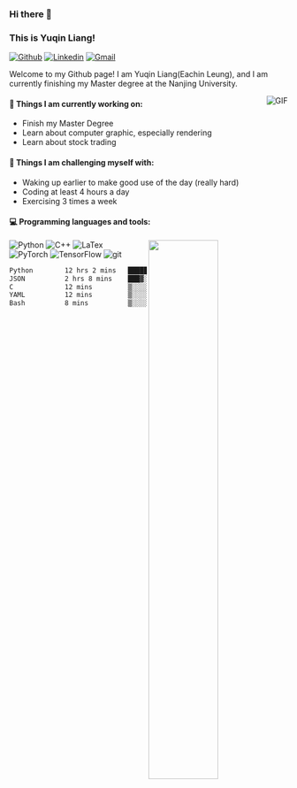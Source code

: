 ### Hi there 👋
### This is Yuqin Liang!

[![Github](https://img.shields.io/badge/-Github-000?style=flat&logo=Github&logoColor=white)](https://github.com/iYuqinL)
[![Linkedin](https://img.shields.io/badge/-LinkedIn-blue?style=flat&logo=Linkedin&logoColor=white)](https://www.linkedin.com/in/iYuqinL/)
[![Gmail](https://img.shields.io/badge/-Gmail-c14438?style=flat&logo=Gmail&logoColor=white)](mailto:YuqinLiangX@gmail.com)

Welcome to my Github page! I am Yuqin Liang(Eachin Leung), and I am currently finishing my Master degree at the Nanjing University.

 <img align="right" alt="GIF" src="https://media.giphy.com/media/MC6eSuC3yypCU/giphy.gif" />

#### 🌱 Things I am currently working on: 
- Finish my Master Degree  
- Learn about computer graphic, especially rendering
- Learn about stock trading

#### :muscle: Things I am challenging myself with:
- Waking up earlier to make good use of the day (really hard)
- Coding at least 4 hours a day
- Exercising 3 times a week

#### :computer: Programming languages and tools: 
<p>
	<img width="50%" align="right" src="https://github-readme-stats.vercel.app/api?username=iYuqinL&show_icons=true&hide_border=true" />
</p>

![Python](https://img.shields.io/badge/-Python-000000?style=flat&logo=python)
![C++](https://img.shields.io/badge/-C++-000000?style=flat&logo=c%2B%2B)
![LaTex](https://img.shields.io/badge/-LaTex-000000?style=flat&logo=latex)
<br>
![PyTorch](https://img.shields.io/badge/-PyTorch-000000?style=flat&logo=pytorch)
![TensorFlow](https://img.shields.io/badge/-TensorFlow-000000?style=flat&logo=tensorflow)
![git](https://img.shields.io/badge/-Git-000000?style=flat&logo=git)

<!--START_SECTION:waka-->

```txt
Python        12 hrs 2 mins   ████████████████████▒░░░░   80.84 %
JSON          2 hrs 8 mins    ███▓░░░░░░░░░░░░░░░░░░░░░   14.41 %
C             12 mins         ▒░░░░░░░░░░░░░░░░░░░░░░░░   01.44 %
YAML          12 mins         ▒░░░░░░░░░░░░░░░░░░░░░░░░   01.36 %
Bash          8 mins          ▒░░░░░░░░░░░░░░░░░░░░░░░░   00.95 %
```

<!--END_SECTION:waka-->
